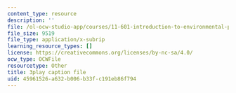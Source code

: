 ```yaml
---
content_type: resource
description: ''
file: /ol-ocw-studio-app/courses/11-601-introduction-to-environmental-policy-and-planning-fall-2016/45961526a632b006b33fc191eb86f794_ZNTBAKAT_WQ.srt
file_size: 9519
file_type: application/x-subrip
learning_resource_types: []
license: https://creativecommons.org/licenses/by-nc-sa/4.0/
ocw_type: OCWFile
resourcetype: Other
title: 3play caption file
uid: 45961526-a632-b006-b33f-c191eb86f794
---
```

